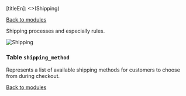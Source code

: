 [titleEn]: <>(Shipping)

[Back to modules](./../10-modules.md)

Shipping processes and especially rules.

![Shipping](./dist/erd-shopware-core-checkout-shipping.png)


### Table `shipping_method`

Represents a list of available shipping methods for customers to choose from during checkout.


[Back to modules](./../10-modules.md)

